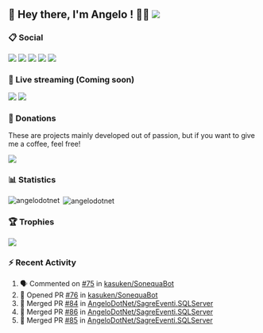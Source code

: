 ## :wave: Hey there, I'm Angelo ! :technologist: ![](https://img.shields.io/badge/Intel%20Core_i5_12th-0071C5?logo=intel&logoColor=white&style=for-the-badge)

### :clipboard: Social
[![](https://img.shields.io/badge/LinkedIn-0077B5?style=for-the-badge&logo=linkedin&logoColor=white)](https://linkedin.com/in/pirolaangelo)
[![](https://img.shields.io/badge/Instagram-E4405F?style=for-the-badge&logo=instagram&logoColor=white)](https://instagram.com/angeloit87)
[![](https://img.shields.io/badge/Telegram-2CA5E0?style=for-the-badge&logo=telegram&logoColor=white)](https://t.me/angeloit87)
[![](https://img.shields.io/badge/website-000000?style=for-the-badge&logo=About.me&logoColor=white)](https://about.me/AngeloPirola)
[![](https://img.shields.io/badge/Twitter-1DA1F2?style=for-the-badge&logo=twitter&logoColor=white)](https://twitter.com/angeloit87)

### :loudspeaker: Live streaming (Coming soon)
[![](https://img.shields.io/badge/YouTube-FF0000?style=for-the-badge&logo=youtube&logoColor=white)](https://www.youtube.com/@angeloit87)
[![](https://img.shields.io/badge/Twitch-9146FF?style=for-the-badge&logo=twitch&logoColor=white)](https://www.twitch.tv/angeloit87)

### :money_with_wings: Donations
These are projects mainly developed out of passion, but if you want to give me a coffee, feel free!

[![](https://img.shields.io/badge/Buy_Me_A_Coffee-FFDD00?style=for-the-badge&logo=buy-me-a-coffee&logoColor=black)](https://www.buymeacoffee.com/angelodotnet)

### :bar_chart: Statistics
<!--
[![GitHub Streak](https://streak-stats.demolab.com?user=angelodotnet&locale=it&date_format=j%2Fn%5B%2FY%5D)](https://git.io/streak-stats)
-->
<p><img align="left" src="https://github-readme-stats.vercel.app/api/top-langs?username=angelodotnet&show_icons=true&locale=en&layout=compact" alt="angelodotnet" /></p>
<p>&nbsp;<img align="center" src="https://github-readme-stats.vercel.app/api?username=angelodotnet&show_icons=true&locale=en" alt="angelodotnet" /></p>

### :trophy: Trophies
![](https://github-profile-trophy.vercel.app/?username=angelodotnet&theme=default)

### :zap: Recent Activity

<!--START_SECTION:activity-->
1. 🗣 Commented on [#75](https://github.com/kasuken/SonequaBot/pull/75#issuecomment-1819320462) in [kasuken/SonequaBot](https://github.com/kasuken/SonequaBot)
2. 💪 Opened PR [#76](https://github.com/kasuken/SonequaBot/pull/76) in [kasuken/SonequaBot](https://github.com/kasuken/SonequaBot)
3. 🎉 Merged PR [#84](https://github.com/AngeloDotNet/SagreEventi.SQLServer/pull/84) in [AngeloDotNet/SagreEventi.SQLServer](https://github.com/AngeloDotNet/SagreEventi.SQLServer)
4. 🎉 Merged PR [#86](https://github.com/AngeloDotNet/SagreEventi.SQLServer/pull/86) in [AngeloDotNet/SagreEventi.SQLServer](https://github.com/AngeloDotNet/SagreEventi.SQLServer)
5. 🎉 Merged PR [#85](https://github.com/AngeloDotNet/SagreEventi.SQLServer/pull/85) in [AngeloDotNet/SagreEventi.SQLServer](https://github.com/AngeloDotNet/SagreEventi.SQLServer)
<!--END_SECTION:activity-->
